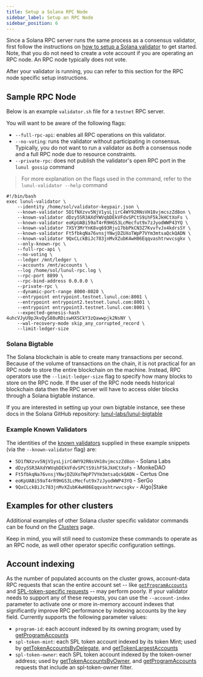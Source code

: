 ```yaml
---
title: Setup a Solana RPC Node
sidebar_label: Setup an RPC Node
sidebar_position: 6
---
```


Since a Solana RPC server runs the same process as a consensus validator, first follow the instructions on [how to setup a Solana validator](./setup-a-validator.md) to get started. Note, that you do not need to create a vote account if you are operating an RPC node.  An RPC node typically does not vote.

After your validator is running, you can refer to this section for the RPC node specific setup instructions.

## Sample RPC Node

Below is an example `validator.sh` file for a `testnet` RPC server.

You will want to be aware of the following flags:

- `--full-rpc-api`: enables all RPC operations on this validator.
- `--no-voting`: runs the validator without participating in consensus. Typically, you do not want to run a validator as _both_ a consensus node and a full RPC node due to resource constraints.
- `--private-rpc`: does not publish the validator's open RPC port in the `lunul gossip` command

> For more explanation on the flags used in the command, refer to the `lunul-validator --help` command

```
#!/bin/bash
exec lunul-validator \
    --identity /home/sol/validator-keypair.json \
    --known-validator 5D1fNXzvv5NjV1ysLjirC4WY92RNsVH18vjmcszZd8on \
    --known-validator dDzy5SR3AXdYWVqbDEkVFdvSPCtS9ihF5kJkHCtXoFs \
    --known-validator eoKpUABi59aT4rR9HGS3LcMecfut9x7zJyodWWP43YQ \
    --known-validator 7XSY3MrYnK8vq693Rju17bbPkCN3Z7KvvfvJx4kdrsSY \
    --known-validator Ft5fbkqNa76vnsjYNwjDZUXoTWpP7VYm3mtsaQckQADN \
    --known-validator 9QxCLckBiJc783jnMvXZubK4wH86Eqqvashtrwvcsgkv \
    --only-known-rpc \
    --full-rpc-api \
    --no-voting \
    --ledger /mnt/ledger \
    --accounts /mnt/accounts \
    --log /home/sol/lunul-rpc.log \
    --rpc-port 8899 \
    --rpc-bind-address 0.0.0.0 \
    --private-rpc \
    --dynamic-port-range 8000-8020 \
    --entrypoint entrypoint.testnet.lunul.com:8001 \
    --entrypoint entrypoint2.testnet.lunul.com:8001 \
    --entrypoint entrypoint3.testnet.lunul.com:8001 \
    --expected-genesis-hash 4uhcVJyU9pJkvQyS88uRDiswHXSCkY3zQawwpjk2NsNY \
    --wal-recovery-mode skip_any_corrupted_record \
    --limit-ledger-size
```

### Solana Bigtable

The Solana blockchain is able to create many transactions per second. Because of the volume of transactions on the chain, it is not practical for an RPC node to store the entire blockchain on the machine. Instead, RPC operators use the `--limit-ledger-size` flag to specify how many blocks to store on the RPC node. If the user of the RPC node needs historical blockchain data then the RPC server will have to access older blocks through a Solana bigtable instance.

If you are interested in setting up your own bigtable instance, see these docs in the Solana GitHub repository: [lunul-labs/lunul-bigtable](https://github.com/lunul-labs/lunul-bigtable)

### Example Known Validators

The identities of the [known validators](./guides/validator-start.md#known-validators) supplied in these example snippets (via the `--known-validator` flag) are:

- `5D1fNXzvv5NjV1ysLjirC4WY92RNsVH18vjmcszZd8on` - Solana Labs
- `dDzy5SR3AXdYWVqbDEkVFdvSPCtS9ihF5kJkHCtXoFs` - MonkeDAO
- `Ft5fbkqNa76vnsjYNwjDZUXoTWpP7VYm3mtsaQckQADN` - Certus One
- `eoKpUABi59aT4rR9HGS3LcMecfut9x7zJyodWWP43YQ` - SerGo
- `9QxCLckBiJc783jnMvXZubK4wH86Eqqvashtrwvcsgkv` - Algo|Stake

## Examples for other clusters

Additional examples of other Solana cluster specific validator commands can be found on the [Clusters](../clusters/available.md) page.

Keep in mind, you will still need to customize these commands to operate as an RPC node, as well other operator specific configuration settings.

## Account indexing

As the number of populated accounts on the cluster grows, account-data RPC
requests that scan the entire account set -- like
[`getProgramAccounts`](https://lunul.com/docs/rpc/http/getprogramaccounts) and
[SPL-token-specific requests](https://lunul.com/docs/rpc/http/gettokenaccountsbydelegate) --
may perform poorly. If your validator needs to support any of these requests,
you can use the `--account-index` parameter to activate one or more in-memory
account indexes that significantly improve RPC performance by indexing accounts
by the key field. Currently supports the following parameter values:

- `program-id`: each account indexed by its owning program; used by [getProgramAccounts](https://lunul.com/docs/rpc/http/getprogramaccounts)
- `spl-token-mint`: each SPL token account indexed by its token Mint; used by [getTokenAccountsByDelegate](https://lunul.com/docs/rpc/http/gettokenaccountsbydelegate), and [getTokenLargestAccounts](https://lunul.com/docs/rpc/http/gettokenlargestaccounts)
- `spl-token-owner`: each SPL token account indexed by the token-owner address; used by [getTokenAccountsByOwner](https://lunul.com/docs/rpc/http/gettokenaccountsbyowner), and [getProgramAccounts](https://lunul.com/docs/rpc/http/getprogramaccounts) requests that include an spl-token-owner filter.

